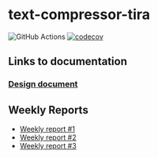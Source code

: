 # text-compressor-tira

![GitHub Actions](https://github.com/VoxBorealis/text_compressor_tira/workflows/CI/badge.svg)
[![codecov](https://codecov.io/gh/VoxBorealis/text_compressor_tira/branch/main/graph/badge.svg?token=B7ZURMRPLA)](https://codecov.io/gh/VoxBorealis/text_compressor_tira)

## Links to documentation

### [Design document](https://github.com/VoxBorealis/text_compressor_tira/blob/main/Documentation/design_document.md)

## Weekly Reports

* [Weekly report #1](https://github.com/VoxBorealis/text_compressor_tira/blob/main/Documentation/Weekly%20Reports/weekly_report_1.md)
* [Weekly report #2](https://github.com/VoxBorealis/text_compressor_tira/blob/main/Documentation/Weekly%20Reports/weekly_report_2.md)
* [Weekly report #3](https://github.com/VoxBorealis/text_compressor_tira/blob/main/Documentation/Weekly%20Reports/weekly_report_3.md)
